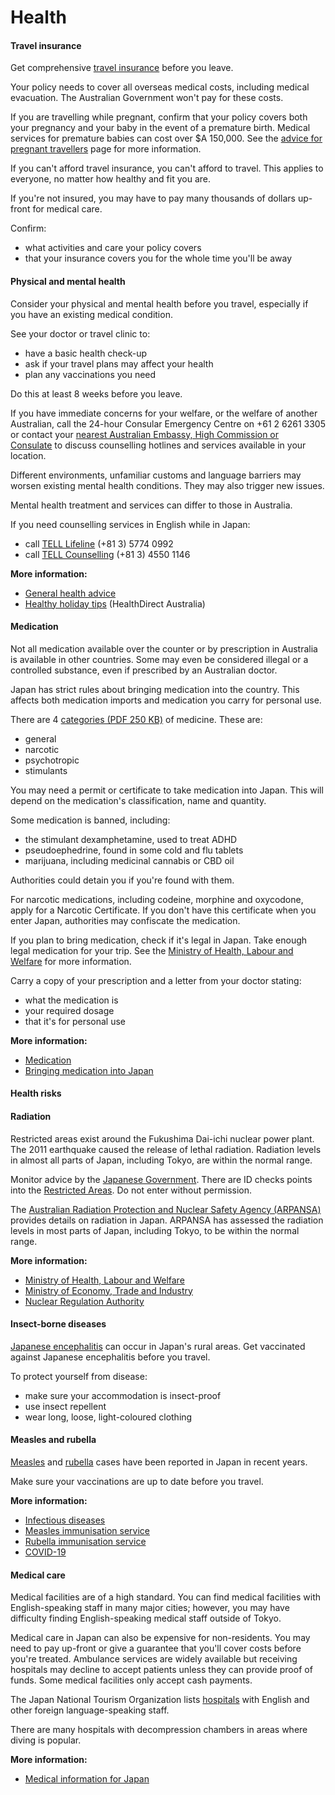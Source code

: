 # Health

#### Travel insurance

Get comprehensive [travel insurance](/before-you-go/the-basics/travel-insurance "Travel insurance") before you leave.

Your policy needs to cover all overseas medical costs, including medical evacuation. The Australian Government won't pay for these costs.

If you are travelling while pregnant, confirm that your policy covers both your pregnancy and your baby in the event of a premature birth. Medical services for premature babies can cost over $A 150,000. See the [advice for pregnant travellers](https://www.smartraveller.gov.au/before-you-go/health/pregnancy) page for more information.

If you can't afford travel insurance, you can't afford to travel. This applies to everyone, no matter how healthy and fit you are.

If you're not insured, you may have to pay many thousands of dollars up-front for medical care.

Confirm:

* what activities and care your policy covers
* that your insurance covers you for the whole time you'll be away

#### Physical and mental health

Consider your physical and mental health before you travel, especially if you have an existing medical condition.

See your doctor or travel clinic to:

* have a basic health check-up
* ask if your travel plans may affect your health
* plan any vaccinations you need

Do this at least 8 weeks before you leave.

If you have immediate concerns for your welfare, or the welfare of another Australian, call the 24-hour Consular Emergency Centre on +61 2 6261 3305 or contact your [nearest Australian Embassy, High Commission or Consulate](https://www.dfat.gov.au/about-us/our-locations/missions/our-embassies-and-consulates-overseas) to discuss counselling hotlines and services available in your location.

Different environments, unfamiliar customs and language barriers may worsen existing mental health conditions. They may also trigger new issues.

Mental health treatment and services can differ to those in Australia.

If you need counselling services in English while in Japan:

* call [TELL Lifeline](http://www.telljp.com/lifeline/) (+81 3) 5774 0992
* call [TELL Counselling](http://www.telljp.com/counseling/) (+81 3) 4550 1146

**More information:**

* [General health advice](/before-you-go/health "Taking care of your health")
* [Healthy holiday tips](https://www.healthdirect.gov.au/healthy-holiday-tips-infographic) (HealthDirect Australia)

#### Medication

Not all medication available over the counter or by prescription in Australia is available in other countries. Some may even be considered illegal or a controlled substance, even if prescribed by an Australian doctor.

Japan has strict rules about bringing medication into the country. This affects both medication imports and medication you carry for personal use.

There are 4 [categories (PDF 250 KB)](http://www.au.emb-japan.go.jp/files/000171167.pdf) of medicine. These are:

* general
* narcotic
* psychotropic
* stimulants

You may need a permit or certificate to take medication into Japan. This will depend on the medication's classification, name and quantity.

Some medication is banned, including:

* the stimulant dexamphetamine, used to treat ADHD
* pseudoephedrine, found in some cold and flu tablets
* marijuana, including medicinal cannabis or CBD oil

Authorities could detain you if you're found with them.

For narcotic medications, including codeine, morphine and oxycodone, apply for a Narcotic Certificate. If you don't have this certificate when you enter Japan, authorities may confiscate the medication.

If you plan to bring medication, check if it's legal in Japan. Take enough legal medication for your trip. See the [Ministry of Health, Labour and Welfare](https://www.mhlw.go.jp/english/policy/health-medical/pharmaceuticals/01.html) for more information.

Carry a copy of your prescription and a letter from your doctor stating:

* what the medication is
* your required dosage
* that it's for personal use

**More information:**

* [Medication](/before-you-go/health/medications "Medication and medical equipment")
* [Bringing medication into Japan](http://www.au.emb-japan.go.jp/itpr_en/visa_medicine_en.html)

#### Health risks

#### Radiation

Restricted areas exist around the Fukushima Dai-ichi nuclear power plant. The 2011 earthquake caused the release of lethal radiation. Radiation levels in almost all parts of Japan, including Tokyo, are within the normal range.

Monitor advice by the [Japanese Government](https://www.meti.go.jp/english/earthquake/notice/index.html). There are ID checks points into the [Restricted Areas](https://www.meti.go.jp/english/earthquake/nuclear/roadmap/pdf/20210518_02.pdf). Do not enter without permission.

The [Australian Radiation Protection and Nuclear Safety Agency (ARPANSA)](https://www.arpansa.gov.au/understanding-radiation/sources-radiation/more-radiation-sources/great-east-japan-earthquake-and) provides details on radiation in Japan. ARPANSA has assessed the radiation levels in most parts of Japan, including Tokyo, to be within the normal range.

**More information:**

* [Ministry of Health, Labour and Welfare](http://www.mhlw.go.jp/english/)
* [Ministry of Economy, Trade and Industry](http://www.meti.go.jp/english/earthquake/index.html)
* [Nuclear Regulation Authority](http://www.nsr.go.jp/english/)

#### Insect-borne diseases

[Japanese encephalitis](https://www.who.int/news-room/fact-sheets/detail/japanese-encephalitis) can occur in Japan's rural areas. Get vaccinated against Japanese encephalitis before you travel.

To protect yourself from disease:

* make sure your accommodation is insect-proof
* use insect repellent
* wear long, loose, light-coloured clothing

#### Measles and rubella

[Measles](https://www.healthdirect.gov.au/measles) and [rubella](https://www.who.int/news-room/fact-sheets/detail/rubella) cases have been reported in Japan in recent years.

Make sure your vaccinations are up to date before you travel.

**More information:**

* [Infectious diseases](/before-you-go/health/diseases "Infectious diseases")
* [Measles immunisation service](https://beta.health.gov.au/services/measles-immunisation-service)
* [Rubella immunisation service](https://beta.health.gov.au/services/rubella-immunisation-service)
* [COVID-19](https://www.health.gov.au/health-alerts/covid-19)

#### Medical care

Medical facilities are of a high standard. You can find medical facilities with English-speaking staff in many major cities; however, you may have difficulty finding English-speaking medical staff outside of Tokyo.

Medical care in Japan can also be expensive for non-residents. You may need to pay up-front or give a guarantee that you'll cover costs before you're treated. Ambulance services are widely available but receiving hospitals may decline to accept patients unless they can provide proof of funds. Some medical facilities only accept cash payments.

The Japan National Tourism Organization lists [hospitals](https://www.jnto.go.jp/emergency/eng/mi_guide.html) with English and other foreign language-speaking staff.

There are many hospitals with decompression chambers in areas where diving is popular.

**More information:**

* [Medical information for Japan](http://japan.embassy.gov.au/tkyo/medical.html)